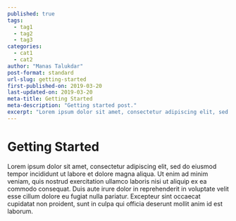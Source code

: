 ```yaml
---
published: true
tags:
  - tag1
  - tag2
  - tag3
categories:
  - cat1
  - cat2
author: "Manas Talukdar"
post-format: standard
url-slug: getting-started
first-published-on: 2019-03-20
last-updated-on: 2019-03-20
meta-title: Getting Started
meta-description: "Getting started post."
excerpt: "Lorem ipsum dolor sit amet, consectetur adipiscing elit, sed do eiusmod tempor incididunt"
---
```


# Getting Started

Lorem ipsum dolor sit amet, consectetur adipiscing elit, sed do eiusmod tempor incididunt ut labore et dolore magna aliqua. Ut enim ad minim veniam, quis nostrud exercitation ullamco laboris nisi ut aliquip ex ea commodo consequat. Duis aute irure dolor in reprehenderit in voluptate velit esse cillum dolore eu fugiat nulla pariatur. Excepteur sint occaecat cupidatat non proident, sunt in culpa qui officia deserunt mollit anim id est laborum.
